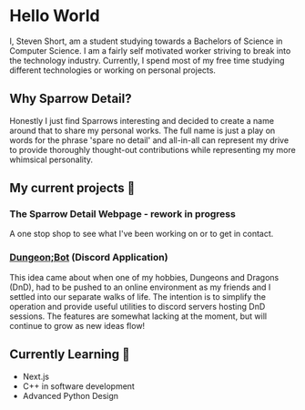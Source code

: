 # Hello World
I, Steven Short, am a student studying towards a Bachelors of Science in Computer Science. I am a fairly self motivated worker striving to
break into the technology industry. Currently, I spend most of my free time studying different technologies or working on personal projects.

## Why Sparrow Detail?
Honestly I just find Sparrows interesting and decided to create a name around that to share my personal works. The full name is just a play on
words for the phrase 'spare no detail' and all-in-all can represent my drive to provide thoroughly thought-out contributions while representing
my more whimsical personality.

## My current projects 🔭

### The Sparrow Detail Webpage - rework in progress
A one stop shop to see what I've been working on or to get in contact.

### [Dungeon;Bot](https://github.com/SparrowDetail/DungeonBot) (Discord Application)
This idea came about when one of my hobbies, Dungeons and Dragons (DnD), had to be pushed to an online environment as my friends and I settled into
our separate walks of life. The intention is to simplify the operation and provide useful utilities to discord servers hosting DnD sessions. The
features are somewhat lacking at the moment, but will continue to grow as new ideas flow!

## Currently Learning 🌱
- Next.js
- C++ in software development
- Advanced Python Design

<!--
**SparrowDetail/SparrowDetail** is a ✨ _special_ ✨ repository because its `README.md` (this file) appears on your GitHub profile.

Here are some ideas to get you started:

- 🔭 I’m currently working on ...
- 🌱 I’m currently learning ...
- 👯 I’m looking to collaborate on ...
- 🤔 I’m looking for help with ...
- 💬 Ask me about ...
- 📫 How to reach me: ...
- 😄 Pronouns: ...
- ⚡ Fun fact: ...
-->
